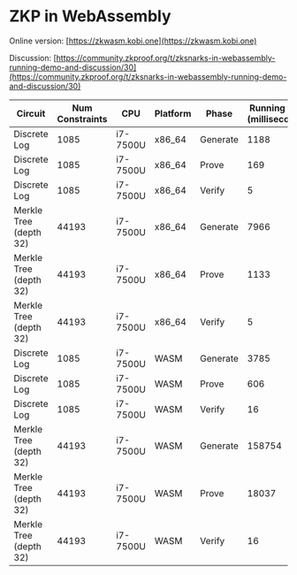 # ZKP in WebAssembly

Online version: [https://zkwasm.kobi.one](https://zkwasm.kobi.one)

Discussion: [https://community.zkproof.org/t/zksnarks-in-webassembly-running-demo-and-discussion/30](https://community.zkproof.org/t/zksnarks-in-webassembly-running-demo-and-discussion/30)

| Circuit                  | Num Constraints | CPU      | Platform  | Phase    | Running time (milliseconds) |
| ------------------------ | --------------- |--------- | --------- | -------- | --------------------------- |
| Discrete Log             | 1085            | i7-7500U | x86\_64   | Generate | 1188                        |
| Discrete Log             | 1085            | i7-7500U | x86\_64   | Prove    | 169                         |
| Discrete Log             | 1085            | i7-7500U | x86\_64   | Verify   | 5                           |
| Merkle Tree (depth 32)   | 44193           | i7-7500U | x86\_64   | Generate | 7966                        |
| Merkle Tree (depth 32)   | 44193           | i7-7500U | x86\_64   | Prove    | 1133                        |
| Merkle Tree (depth 32)   | 44193           | i7-7500U | x86\_64   | Verify   | 5                           |
| Discrete Log             | 1085            | i7-7500U | WASM      | Generate | 3785                        |
| Discrete Log             | 1085            | i7-7500U | WASM      | Prove    | 606                         |
| Discrete Log             | 1085            | i7-7500U | WASM      | Verify   | 16                          |
| Merkle Tree (depth 32)   | 44193           | i7-7500U | WASM      | Generate | 158754                      |
| Merkle Tree (depth 32)   | 44193           | i7-7500U | WASM      | Prove    | 18037                       |
| Merkle Tree (depth 32)   | 44193           | i7-7500U | WASM      | Verify   | 16                          |
